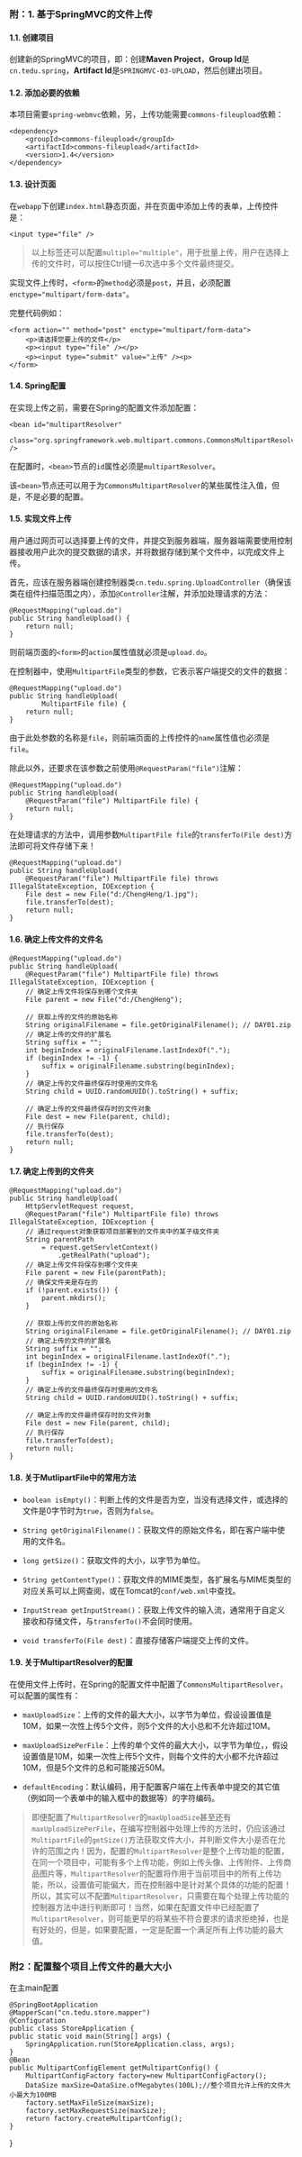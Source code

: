 
### 附：1. 基于SpringMVC的文件上传

#### 1.1. 创建项目

创建新的SpringMVC的项目，即：创建**Maven Project**，**Group Id**是`cn.tedu.spring`，**Artifact Id**是`SPRINGMVC-03-UPLOAD`，然后创建出项目。

#### 1.2. 添加必要的依赖

本项目需要`spring-webmvc`依赖，另，上传功能需要`commons-fileupload`依赖：

	<dependency>
		<groupId>commons-fileupload</groupId>
		<artifactId>commons-fileupload</artifactId>
		<version>1.4</version>
	</dependency>

#### 1.3. 设计页面

在`webapp`下创建`index.html`静态页面，并在页面中添加上传的表单，上传控件是：

	<input type="file" />

> 以上标签还可以配置`multiple="multiple"`，用于批量上传，用户在选择上传的文件时，可以按住Ctrl键一6次选中多个文件最终提交。

实现文件上传时，`<form>`的`method`必须是`post`，并且，必须配置`enctype="multipart/form-data"`。

完整代码例如：

	<form action="" method="post" enctype="multipart/form-data">
		<p>请选择您要上传的文件</p>
		<p><input type="file" /></p>
		<p><input type="submit" value="上传" /><p>
	</form>

#### 1.4. Spring配置

在实现上传之前，需要在Spring的配置文件添加配置：

	<bean id="multipartResolver"
		class="org.springframework.web.multipart.commons.CommonsMultipartResolver" />

在配置时，`<bean>`节点的`id`属性必须是`multipartResolver`。

该`<bean>`节点还可以用于为`CommonsMultipartResolver`的某些属性注入值，但是，不是必要的配置。

#### 1.5. 实现文件上传

用户通过网页可以选择要上传的文件，并提交到服务器端，服务器端需要使用控制器接收用户此次的提交数据的请求，并将数据存储到某个文件中，以完成文件上传。

首先，应该在服务器端创建控制器类`cn.tedu.spring.UploadController`（确保该类在组件扫描范围之内），添加`@Controller`注解，并添加处理请求的方法：

	@RequestMapping("upload.do")
	public String handleUpload() {
		return null;
	}

则前端页面的`<form>`的`action`属性值就必须是`upload.do`。

在控制器中，使用`MultipartFile`类型的参数，它表示客户端提交的文件的数据：

	@RequestMapping("upload.do")
	public String handleUpload(
			MultipartFile file) {
		return null;
	}

由于此处参数的名称是`file`，则前端页面的上传控件的`name`属性值也必须是`file`。

除此以外，还要求在该参数之前使用`@RequestParam("file")`注解：

	@RequestMapping("upload.do")
	public String handleUpload(
		@RequestParam("file") MultipartFile file) {
		return null;
	}

在处理请求的方法中，调用参数`MultipartFile file`的`transferTo(File dest)`方法即可将文件存储下来！

	@RequestMapping("upload.do")
	public String handleUpload(
		@RequestParam("file") MultipartFile file) throws IllegalStateException, IOException {
		File dest = new File("d:/ChengHeng/1.jpg");
		file.transferTo(dest);
		return null;
	}

#### 1.6. 确定上传文件的文件名

	@RequestMapping("upload.do")
	public String handleUpload(
		@RequestParam("file") MultipartFile file) throws IllegalStateException, IOException {
		// 确定上传文件将保存到哪个文件夹
		File parent = new File("d:/ChengHeng");
		
		// 获取上传的文件的原始名称
		String originalFilename = file.getOriginalFilename(); // DAY01.zip
		// 确定上传的文件的扩展名
		String suffix = "";
		int beginIndex = originalFilename.lastIndexOf(".");
		if (beginIndex != -1) {
			suffix = originalFilename.substring(beginIndex);
		}
		// 确定上传的文件最终保存时使用的文件名
		String child = UUID.randomUUID().toString() + suffix;
		
		// 确定上传的文件最终保存时的文件对象
		File dest = new File(parent, child);
		// 执行保存
		file.transferTo(dest);
		return null;
	}

#### 1.7. 确定上传到的文件夹

	@RequestMapping("upload.do")
	public String handleUpload(
		HttpServletRequest request,
		@RequestParam("file") MultipartFile file) throws IllegalStateException, IOException {
		// 通过request对象获取项目部署到的文件夹中的某子级文件夹
		String parentPath 
			= request.getServletContext()
				.getRealPath("upload");
		// 确定上传文件将保存到哪个文件夹
		File parent = new File(parentPath);
		// 确保文件夹是存在的
		if (!parent.exists()) {
			parent.mkdirs();
		}
		
		// 获取上传的文件的原始名称
		String originalFilename = file.getOriginalFilename(); // DAY01.zip
		// 确定上传的文件的扩展名
		String suffix = "";
		int beginIndex = originalFilename.lastIndexOf(".");
		if (beginIndex != -1) {
			suffix = originalFilename.substring(beginIndex);
		}
		// 确定上传的文件最终保存时使用的文件名
		String child = UUID.randomUUID().toString() + suffix;
		
		// 确定上传的文件最终保存时的文件对象
		File dest = new File(parent, child);
		// 执行保存
		file.transferTo(dest);
		return null;
	}

#### 1.8. 关于MutlipartFile中的常用方法

- `boolean isEmpty()`：判断上传的文件是否为空，当没有选择文件，或选择的文件是0字节时为`true`，否则为`false`。

- `String getOriginalFilename()`：获取文件的原始文件名，即在客户端中使用的文件名。

- `long getSize()`：获取文件的大小，以字节为单位。

- `String getContentType()`：获取文件的MIME类型，各扩展名与MIME类型的对应关系可以上网查阅，或在Tomcat的`conf/web.xml`中查找。

- `InputStream getInputStream()`：获取上传文件的输入流，通常用于自定义接收和存储文件，与`transferTo()`不会同时使用。

- `void transferTo(File dest)`：直接存储客户端提交上传的文件。

#### 1.9. 关于MultipartResolver的配置

在使用文件上传时，在Spring的配置文件中配置了`CommonsMultipartResolver`，可以配置的属性有：

- `maxUploadSize`：上传的文件的最大大小，以字节为单位，假设设置值是10M，如果一次性上传5个文件，则5个文件的大小总和不允许超过10M。

- `maxUploadSizePerFile`：上传的单个文件的最大大小，以字节为单位，，假设设置值是10M，如果一次性上传5个文件，则每个文件的大小都不允许超过10M，但是5个文件的总和可能接近50M。

- `defaultEncoding`：默认编码，用于配置客户端在上传表单中提交的其它值（例如同一个表单中的输入框中的数据等）的字符编码。

> 即便配置了`MultipartResolver`的`maxUploadSize`甚至还有`maxUploadSizePerFile`，在编写控制器中处理上传的方法时，仍应该通过`MultipartFile`的`getSize()`方法获取文件大小，并判断文件大小是否在允许的范围之内！因为，配置的`MultipartResolver`是整个上传功能的配置，在同一个项目中，可能有多个上传功能，例如上传头像、上传附件、上传商品图片等，`MultipartResolver`的配置将作用于当前项目中的所有上传功能，所以，设置值可能偏大，而在控制器中是针对某个具体的功能的配置！所以，其实可以不配置`MultipartResolver`，只需要在每个处理上传功能的控制器方法中进行判断即可！当然，如果在配置文件中已经配置了`MultipartResolver`，则可能更早的将某些不符合要求的请求拒绝掉，也是有好处的，但是，如果要配置，一定是配置一个满足所有上传功能的最大值。


### 附2：配置整个项目上传文件的最大大小
在主main配置

	@SpringBootApplication
	@MapperScan("cn.tedu.store.mapper")
	@Configuration
	public class StoreApplication {
	public static void main(String[] args) {
		SpringApplication.run(StoreApplication.class, args);
	}
	@Bean
	public MultipartConfigElement getMultipartConfig() {
		MultipartConfigFactory factory=new MultipartConfigFactory();
		DataSize maxSize=DataSize.ofMegabytes(100L);//整个项目允许上传的文件大小最大为100MB
		factory.setMaxFileSize(maxSize);
		factory.setMaxRequestSize(maxSize);
		return factory.createMultipartConfig();
	}

}